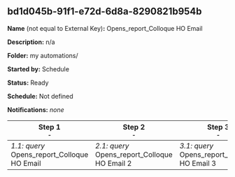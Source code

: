 ## bd1d045b-91f1-e72d-6d8a-8290821b954b

**Name** (not equal to External Key)**:** Opens_report_Colloque HO Email

**Description:** n/a

**Folder:** my automations/

**Started by:** Schedule

**Status:** Ready

**Schedule:** Not defined

**Notifications:** _none_


| Step 1<br>_<small>-</small>_ | Step 2<br>_<small>-</small>_ | Step 3<br>_<small>-</small>_ |
| --- | --- | --- |
| _1.1: query_<br>Opens_report_Colloque HO Email | _2.1: query_<br>Opens_report_Colloque HO Email 2 | _3.1: query_<br>Opens_report_Colloque HO Email 3 |
